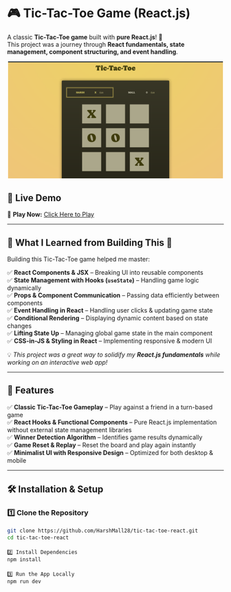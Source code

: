 # 🎮 Tic-Tac-Toe Game (React.js)  

A classic **Tic-Tac-Toe game** built with **pure React.js**! 🚀  
This project was a journey through **React fundamentals, state management, component structuring, and event handling**.  

<p align="center">
  <img src="https://github.com/HarshMall28/tic-tac-toe-react/blob/main/assets/screenshot.png?raw=true" width="500">
</p>

## 🚀 Live Demo  
🎲 **Play Now:** [Click Here to Play](https://harshmall28.github.io/tic-tac-toe-react/)  

---

## 📌 What I Learned from Building This 🚀  

Building this Tic-Tac-Toe game helped me master:  

✅ **React Components & JSX** – Breaking UI into reusable components  
✅ **State Management with Hooks (`useState`)** – Handling game logic dynamically  
✅ **Props & Component Communication** – Passing data efficiently between components  
✅ **Event Handling in React** – Handling user clicks & updating game state  
✅ **Conditional Rendering** – Displaying dynamic content based on state changes  
✅ **Lifting State Up** – Managing global game state in the main component  
✅ **CSS-in-JS & Styling in React** – Implementing responsive & modern UI  

💡 *This project was a great way to solidify my **React.js fundamentals** while working on an interactive web app!*  

---

## 📌 Features  
✅ **Classic Tic-Tac-Toe Gameplay** – Play against a friend in a turn-based game  
✅ **React Hooks & Functional Components** – Pure React.js implementation without external state management libraries  
✅ **Winner Detection Algorithm** – Identifies game results dynamically  
✅ **Game Reset & Replay** – Reset the board and play again instantly  
✅ **Minimalist UI with Responsive Design** – Optimized for both desktop & mobile  

---

## 🛠️ Installation & Setup  

### **1️⃣ Clone the Repository**  
```bash
git clone https://github.com/HarshMall28/tic-tac-toe-react.git
cd tic-tac-toe-react

2️⃣ Install Dependencies
npm install

3️⃣ Run the App Locally
npm run dev
